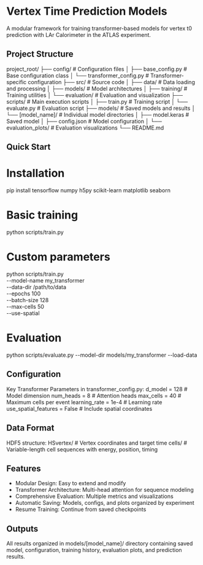 # Vertex Time Prediction Models

A modular framework for training transformer-based models for vertex t0 prediction with LAr Calorimeter in the ATLAS experiment.

## Project Structure

project_root/
├── config/                     # Configuration files
│   ├── base_config.py         # Base configuration class
│   └── transformer_config.py  # Transformer-specific configuration
├── src/                       # Source code
│   ├── data/                  # Data loading and processing
│   ├── models/                # Model architectures
│   ├── training/              # Training utilities
│   └── evaluation/            # Evaluation and visualization
├── scripts/                   # Main execution scripts
│   ├── train.py              # Training script
│   └── evaluate.py           # Evaluation script
├── models/                   # Saved models and results
│   └── [model_name]/         # Individual model directories
│       ├── model.keras       # Saved model
│       ├── config.json       # Model configuration
│       └── evaluation_plots/ # Evaluation visualizations
└── README.md

## Quick Start

# Installation
pip install tensorflow numpy h5py scikit-learn matplotlib seaborn

# Basic training
python scripts/train.py

# Custom parameters
python scripts/train.py \
    --model-name my_transformer \
    --data-dir /path/to/data \
    --epochs 100 \
    --batch-size 128 \
    --max-cells 50 \
    --use-spatial

# Evaluation
python scripts/evaluate.py --model-dir models/my_transformer --load-data

## Configuration

Key Transformer Parameters in transformer_config.py:
d_model = 128              # Model dimension
num_heads = 8              # Attention heads
max_cells = 40             # Maximum cells per event
learning_rate = 1e-4       # Learning rate
use_spatial_features = False  # Include spatial coordinates

## Data Format

HDF5 structure:
HSvertex/    # Vertex coordinates and target time
cells/       # Variable-length cell sequences with energy, position, timing

## Features

- Modular Design: Easy to extend and modify
- Transformer Architecture: Multi-head attention for sequence modeling
- Comprehensive Evaluation: Multiple metrics and visualizations
- Automatic Saving: Models, configs, and plots organized by experiment
- Resume Training: Continue from saved checkpoints

## Outputs

All results organized in models/[model_name]/ directory containing saved model, configuration, training history, evaluation plots, and prediction results.
